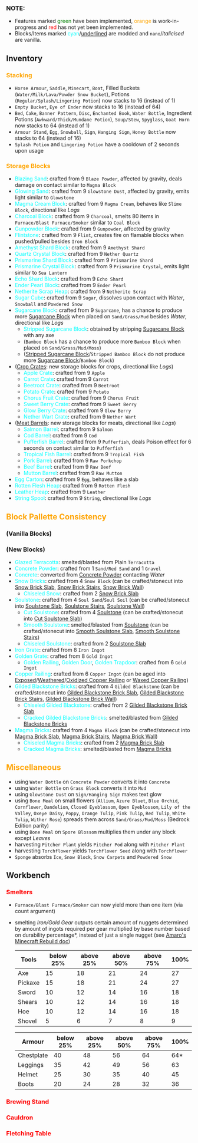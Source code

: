 <style>
r {color: Red}
o {color: Orange}
g {color: Green}
c {color: Cyan}
</style>

<h3>NOTE:</h3>

- Features marked <g>green</g> have been implemented, <o>orange</o> is work-in-progress and <r>red</r> has not yet been implemented.
- Blocks/Items marked <c>cyan</c>/<ins>underlined</ins> are modded and ``nano``/_italicised_ are vanilla.

## Inventory
### <o>Stacking</o>
- ``Horse Armour``, ``Saddle``, ``Minecart``, ``Boat``, Filled Buckets (``Water/Milk/Lava/Powder Snow Bucket``), Potions (``Regular/Splash/Lingering Potion``) now stacks to 16 (instead of 1)
- ``Empty Bucket``, ``Eye of Ender`` now stacks to 16 (instead of 64)
- ``Bed``, ``Cake``, ``Banner Pattern``, ``Disc``, ``Enchanted Book``, ``Water Bottle``, Ingredient Potions (``Awkward/Thick/Mundane Potion``), ``Soup/Stew``, ``Spyglass``, ``Goat Horn`` now stacks to 64 (instead of 1)
- ``Armour Stand``, ``Egg``, ``Snowball``, ``Sign``, ``Hanging Sign``, ``Honey Bottle`` now stacks to 64 (instead of 16)
- ``Splash Potion`` and ``Lingering Potion`` have a cooldown of 2 seconds upon usage

### <o>Storage Blocks</o>
- <c>Blazing Sand</c>: crafted from 9 ``Blaze Powder``, affected by gravity, deals damage on contact similar to ``Magma Block``
- <c>Glowing Sand</c>: crafted from 9 ``Glowstone Dust``, affected by gravity, emits light similar to ``Glowstone``
- <c>Magma Cream Block</c>: crafted from 9 ``Magma Cream``, behaves like ``Slime Block``, directional like _Logs_
- <c>Charcoal Block</c>: crafted from 9 ``Charcoal``, smelts 80 items in ``Furnace/Blast Furnace/Smoker`` similar to ``Coal Block``
- <c>Gunpowder Block</c>: crafted from 9 ``Gunpowder``, affected by gravity
- <c>Flintstone</c>: crafted from 9 ``Flint``, creates fire on flamable blocks when pushed/pulled besides ``Iron Block``
- <c>Amethyst Shard Block</c>: crafted from 9 ``Amethyst Shard``
- <c>Quartz Crystal Block</c>: crafted from 9 ``Nether Quartz``
- <c>Prismarine Shard Block</c>: crafted from 9 ``Prismarine Shard``
- <c>Prismarine Crystal Block</c>: crafted from 9 ``Prismarine Crystal``, emits light similar to ``Sea Lantern``
- <c>Echo Shard Block</c>: crafted from 9 ``Echo Shard``
- <c>Ender Pearl Block</c>: crafted from 9 ``Ender Pearl``
- <c>Netherite Scrap Heap</c>: crafted from 9 ``Netherite Scrap``
- <c>Sugar Cube</c>: crafted from 9 ``Sugar``, dissolves upon contact with _Water_, ``Snowball`` and ``Powdered Snow``
- <c>Sugarcane Block</c>: crafted from 9 ``Sugarcane``, has a chance to produce more <ins>Sugarcane Block</ins> when placed on ``Sand/Grass/Mud`` besides _Water_, directional like _Logs_
    - <c>Stripped Sugarcane Block</c>: obtained by stripping <ins>Sugarcane Block</ins> with any axe
    - (``Bamboo Block`` has a chance to produce more ``Bamboo Block`` when placed on ``Sand/Grass/Mud/Moss``)
    - (<ins>Stripped Sugarcane Block</ins>/``Stripped Bamboo Block`` do not produce more <ins>Sugarcane Block</ins>/``Bamboo Block``)
- (<ins>Crop Crates</ins>: new storage blocks for crops, directional like _Logs_)
    - <c>Apple Crate</c>: crafted from 9 ``Apple``
    - <c>Carrot Crate</c>: crafted from 9 ``Carrot``
    - <c>Beetroot Crate</c>: crafted from 9 ``Beetroot``
    - <c>Potato Crate</c>: crafted from 9 ``Potato``
    - <c>Chorus Fruit Crate</c>: crafted from 9 ``Chorus Fruit``
    - <c>Sweet Berry Crate</c>: crafted from 9 ``Sweet Berry``
    - <c>Glow Berry Crate</c>: crafted from 9 ``Glow Berry``
    - <c>Nether Wart Crate</c>: crafted from 9 ``Nether Wart``
- (<ins>Meat Barrels</ins>: new storage blocks for meats, directional like _Logs_)
    - <c>Salmon Barrel</c>: crafted from 9 ``Salmon``
    - <c>Cod Barrel</c>: crafted from 9 ``Cod``
    - <c>Pufferfish Barrel</c>: crafted from 9 ``Pufferfish``, deals Poison effect for 6 seconds on contact similar to ``Pufferfish``
    - <c>Tropical Fish Barrel</c>: crafted from 9 ``Tropical Fish``
    - <c>Pork Barrel</c>: crafted from 9 ``Raw Porkchop``
    - <c>Beef Barrel</c>: crafted from 9 ``Raw Beef``
    - <c>Mutton Barrel</c>: crafted from 9 ``Raw Mutton``
- <c>Egg Carton</c>: crafted from 9 ``Egg``, behaves like a slab
- <c>Rotten Flesh Heap</c>: crafted from 9 ``Rotten Flesh``
- <c>Leather Heap</c>: crafted from 9 ``Leather``
- <c>String Spool</c>: crafted from 9 ``String``, directional like _Logs_

## <o>Block Pallette Consistency</o>
### (Vanilla Blocks)

### (New Blocks)
- <c>Glazed Terracotta</c>: smelted/blasted from Plain ``Terracotta``
- <c>Concrete Powder</c>: crafted from 1 ``Sand/Red Sand`` and 1 ``Gravel``
- <c>Concrete</c>: converted from <ins>Concrete Powder</ins> contacting _Water_
- <c>Snow Bricks</c>: crafted from 4 ``Snow Block`` (can be crafted/stonecut into <ins>Snow Brick Slab</ins>, <ins>Snow Brick Stairs</ins>, <ins>Snow Brick Wall</ins>)
    - <c>Chiseled Snow</c>: crafted from 2 <ins>Snow Brick Slab</ins> 
- <c>Soulstone</c>: crafted from 4 ``Soul Sand``/``Soul Soil`` (can be crafted/stonecut into <ins>Soulstone Slab</ins>, <ins>Soulstone Stairs</ins>, <ins>Soulstone Wall</ins>)
    - <c>Cut Soulstone</c>: crafted from 4 <ins>Soulstone</ins> (can be crafted/stonecut into <ins>Cut Soulstone Slab</ins>)
    - <c>Smooth Soulstone</c>: smelted/blasted from <ins>Soulstone</ins> (can be crafted/stonecut into <ins>Smooth Soulstone Slab</ins>, <ins>Smooth Soulstone Stairs</ins>)
    - <c>Chiseled Soulstone</c>: crafted from 2 <ins>Soulstone Slab</ins>
- <c>Iron Grate</c>: crafted from 8 ``Iron Ingot``
- <c>Golden Grate</c>: crafted from 8 ``Gold Ingot``
    - <c>Golden Railing</c>, <c>Golden Door</c>, <c>Golden Trapdoor</c>: crafted from 6 ``Gold Ingot``
- <c>Copper Railing</c>: crafted from 6 ``Copper Ingot`` (can be aged into <ins>Exposed</ins>/<ins>Weathered</ins>/<ins>Oxidized Copper Railing</ins> or <ins>Waxed Copper Railing</ins>)
- <c>Gilded Blackstone Bricks</c>: crafted from 4 ``Gilded Blackstone`` (can be crafted/stonecut into <ins>Gilded Blackstone Brick Slab</ins>, <ins>Gilded Blackstone Brick Stairs</ins>, <ins>Gilded Blackstone Brick Wall</ins>)
    - <c>Chiseled Gilded Blackstone</c>: crafted from 2 <ins>Gilded Blackstone Brick Slab</ins>
    - <c>Cracked Gilded Blackstone Bricks</c>: smelted/blasted from <ins>Gilded Blackstone Bricks</ins>
- <c>Magma Bricks</c>: crafted from 4 ``Magma Block`` (can be crafted/stonecut into <ins>Magma Brick Slab</ins>, <ins>Magma Brick Stairs</ins>, <ins>Magma Brick Wall</ins>)
    - <c>Chiseled Magma Bricks</c>: crafted from 2 <ins>Magma Brick Slab</ins>
    - <c>Cracked Magma Bricks</c>: smelted/blasted from <ins>Magma Bricks</ins>

## <o>Miscellaneous<o>
- using ``Water Bottle`` on ``Concrete Powder`` converts it into ``Concrete``
- using ``Water Bottle`` on ``Grass Block`` converts it into ``Mud``
- using ``Glowstone Dust`` on ``Sign/Hanging Sign`` makes text glow
- using ``Bone Meal`` on small flowers (``Allium``, ``Azure Bluet``, ``Blue Orchid``, ``Cornflower``, ``Dandelion``, ``Closed Eyeblossom``, ``Open Eyeblossom``, ``Lily of the Valley``, ``Oxeye Daisy``, ``Poppy``, ``Orange Tulip``, ``Pink Tulip``, ``Red Tulip``, ``White Tulip``, ``Wither Rose``) spreads them across ``Sand/Grass/Mud/Moss`` (Bedrock Edition parity)
- using ``Bone Meal`` on ``Spore Blossom`` multiplies them under any block except _Leaves_
- harvesting ``Pitcher Plant`` yields ``Pitcher Pod`` along with ``Pitcher Plant``
- harvesting ``Torchflower`` yields ``Torchflower Seed`` along with ``Torchflower``
- ``Sponge`` absorbs ``Ice``, ``Snow Block``, ``Snow Carpets`` and ``Powdered Snow``

## Workbench
### <r>Smelters</r>
- ``Furnace/Blast Furnace/Smoker`` can now yield more than one item (via count argument)
- smelting _Iron/Gold Gear_ outputs certain amount of nuggets determined by amount of ingots required per gear multiplied by base number based on durability percentage*, instead of just a single nugget (see [Amaro's Minecraft Rebuild doc](https://docs.google.com/document/d/1hcjAA0sCdIw9qAKpBs5FCjGDc9U5kW2f/edit?tab=t.0#heading=h.1ksv4uv))

   |Tools     |below 25%|above 25%|above 50%|above 75%|100%     |
   |----------|---------|---------|---------|---------|---------|
   |Axe       |15       |18       |21       |24       |27       |
   |Pickaxe   |15       |18       |21       |24       |27       |
   |Sword     |10       |12       |14       |16       |18       |
   |Shears    |10       |12       |14       |16       |18       |
   |Hoe       |10       |12       |14       |16       |18       |
   |Shovel    |5        |6        |7        |8        |9        |

   |Armour    |below 25%|above 25%|above 50%|above 75%|100%     |
   |----------|---------|---------|---------|---------|---------|
   |Chestplate|40       |48       |56       |64       |64*      |
   |Leggings  |35       |42       |49       |56       |63       |
   |Helmet    |25       |30       |35       |40       |45       |
   |Boots     |20       |24       |28       |32       |36       |

### <r>Brewing Stand</r> 
### <r>Cauldron</r>
### <r>Fletching Table</r>